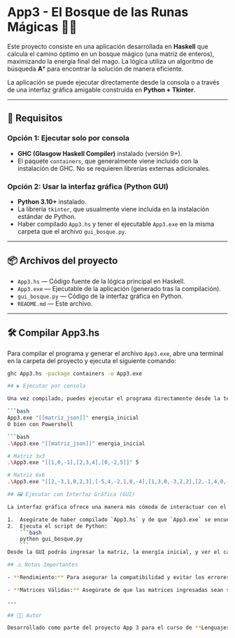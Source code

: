 # App3 - El Bosque de las Runas Mágicas 🌲✨

Este proyecto consiste en una aplicación desarrollada en **Haskell** que calcula el camino óptimo en un bosque mágico (una matriz de enteros), maximizando la energía final del mago. La lógica utiliza un algoritmo de búsqueda **A*** para encontrar la solución de manera eficiente.

La aplicación se puede ejecutar directamente desde la consola o a través de una interfaz gráfica amigable construida en **Python + Tkinter**.

---

## 🔧 Requisitos

### Opción 1: Ejecutar solo por consola

- **GHC (Glasgow Haskell Compiler)** instalado (versión 9+).
- El paquete `containers`, que generalmente viene incluido con la instalación de GHC. No se requieren librerías externas adicionales.

### Opción 2: Usar la interfaz gráfica (Python GUI)

- **Python 3.10+** instalado.
- La librería `tkinter`, que usualmente viene incluida en la instalación estándar de Python.
- Haber compilado `App3.hs` y tener el ejecutable `App3.exe` en la misma carpeta que el archivo `gui_bosque.py`.

---

## 📦 Archivos del proyecto

- `App3.hs` — Código fuente de la lógica principal en Haskell.
- `App3.exe` — Ejecutable de la aplicación (generado tras la compilación).
- `gui_bosque.py` — Código de la interfaz gráfica en Python.
- `README.md` — Este archivo.

---

## 🛠️ Compilar App3.hs

Para compilar el programa y generar el archivo `App3.exe`, abre una terminal en la carpeta del proyecto y ejecuta el siguiente comando:

```bash
ghc App3.hs -package containers -o App3.exe

## ▶️ Ejecutar por consola

Una vez compilado, puedes ejecutar el programa directamente desde la terminal con el siguiente formato:

```bash
App3.exe "[[matriz_json]]" energia_inicial
O bien con Powershell

```bash
.\App3.exe "[[matriz_json]]" energia_inicial

# Matriz 3x3
.\App3.exe "[[1,0,-1],[2,3,4],[0,-2,5]]" 5

# Matriz 6x6
.\App3.exe "[[2,-3,1,0,2,3],[-5,4,-2,1,0,-4],[1,3,0,-3,2,2],[2,-1,4,0,-5,1],[0,2,-3,3,4,1],[1,0,2,-2,1,5]]" 12

## 🖼️ Ejecutar con Interfaz Gráfica (GUI)

La interfaz gráfica ofrece una manera más cómoda de interactuar con el programa.

1.  Asegúrate de haber compilado `App3.hs` y de que `App3.exe` se encuentre en la **misma carpeta** que `gui_bosque.py`.
2.  Ejecuta el script de Python:
    ```bash
    python gui_bosque.py
    ```
Desde la GUI podrás ingresar la matriz, la energía inicial, y ver el camino resultante animado sobre la grilla.

## ⚠️ Notas Importantes

- **Rendimiento:** Para asegurar la compatibilidad y evitar los errores de compilación con librerías externas, la cola de prioridad del algoritmo A* se implementó usando una **lista ordenada** estándar de Haskell. Esto hace que el programa sea robusto, pero puede ser lento en matrices muy grandes (6x6 o superior) debido al costo de reordenar la lista en cada paso. ¡La demora es esperada!

- **Matrices Válidas:** Asegúrate de que las matrices ingresadas sean siempre cuadradas (mismo número de filas y columnas), de lo contrario el comportamiento es indefinido.

---

## 👨‍💻 Autor

Desarrollado como parte del proyecto App 3 para el curso de **Lenguajes y Paradigmas de Programación - 2025 - UAI**.
